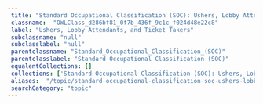 ```yaml
--- 
 title: "Standard Occupational Classification (SOC): Ushers, Lobby Attendants, and Ticket Takers" 
 classname:  "OWLClass_d286bf81_0f7b_436f_9c1c_f024d48e22c8" 
 label: "Ushers, Lobby Attendants, and Ticket Takers" 
 subclassname: "null" 
 subclasslabel: "null" 
 parentclassname: "Standard_Occupational_Classification_(SOC)" 
 parentclasslabel: "Standard Occupational Classification (SOC)" 
 equalentCollections: [] 
 collections: ['Standard Occupational Classification (SOC): Ushers, Lobby Attendants, and Ticket Takers']
 aliases:  "/topic/standard-occupational-classification-soc-ushers-lobby-attendants-and-ticket-takers"  
 searchCategory: "topic" 
---
```

